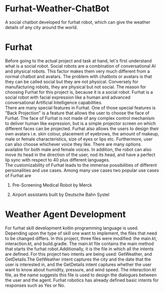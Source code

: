 # Furhat-Weather-ChatBot
A social chatbot developed for furhat robot, which can give the weather details of any city around the world.
# Furhat
Before going to the actual project and task at hand, let's first understand what is a social robot. Social robots are a combination of conversational AI and physical robots. This factor makes them very much different from a normal chatbot and avatars. The problem with chatbots or avatars is that they can be called social but they are not physical. Conversely for manufacturing robots, they are physical but not social. The reason for choosing Furhat for this project is, because it is a social robot.
Furhat is a social robot with facial expression like a human and advanced conversational Artificial Intelligence capabilities.  
There are many special features in Furhat. One of those special features is "Back Projection" is a feature that allows the user to choose the face of Furhat. The face of Furhat is not made of any complex control mechanism to deliver human like expression, but is a simple projector screen on which different faces can be projected. Furhat also allows the users to design their own avatars i.e. skin colour, placement of eyebrows, the amount of makeup, male or female characteristics, size of eyes or lips etc. Furthermore, user can also choose whichever voice they like. There are many options available for both male and female voices. In addition, the robot can also move its head in the direction of the user, nod its head, and have a perfect lip sync with respect to 40 plus different languages.  
The customizability of Furhat leads to the immense possibilities of different personalities and use cases. Among many use cases two popular use cases of Furhat are

1. Pre-Screening Medical Robot by Merck

2. Airport assistants built by Deutsche Bahn Systel 
# Weather Agent Development
For furhat skill development kotlin programming language is used. Depending upon the type of skill one want to implement, the files that need to be changed differs. In this project, three files were modified: the main.kt, interaction.kt, and build.gradle. The main.kt file contains the main method that starts the furhat robot.Additionally, it is the file in which all the intents are defined. For this project two intents are being used: GetWeather, and GetDetails.The GetWeather intent captures the city and the date that the user is interested in, and the GetDetails intent captures whether the user want to know about humidity, pressure, and wind speed.
The interaction.kt file, as the name suggests this file is used to design the dialogues between the user and the agent. Furhat robotics has already defined basic intents for responses such as Yes or No.
